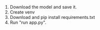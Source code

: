 1. Download the model and save it.
2. Create venv
3. Download and pip install requirements.txt
4. Run "run app.py".

